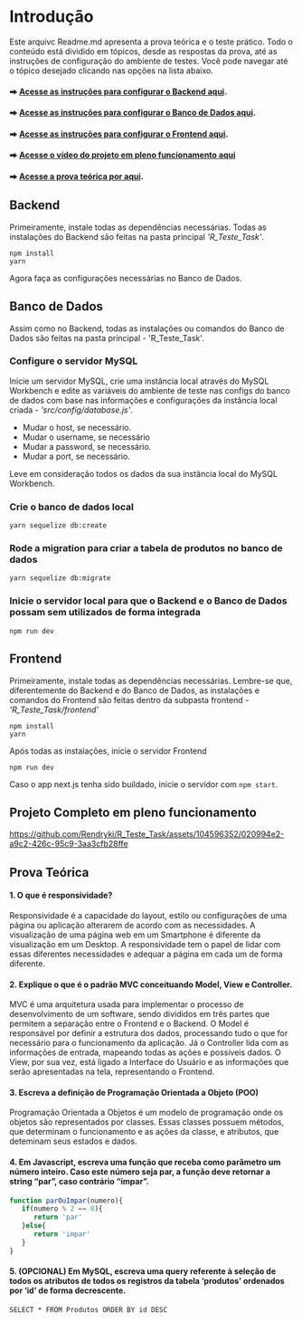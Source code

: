 # Introdução
Este arquivc Readme.md apresenta a prova teórica e o teste prático. Todo o conteúdo está dividido em tópicos, desde as respostas da prova, até as instruções de configuração do ambiente de testes. Você pode navegar até o tópico desejado clicando nas opções na lista abaixo.

#### ⮕ [Acesse as instruções para configurar o Backend aqui](#backend).
#### ⮕ [Acesse as instruções para configurar o Banco de Dados aqui](#banco-de-dados).
#### ⮕ [Acesse as instruções para configurar o Frontend aqui](#frontend).
#### ⮕ [Acesse o vídeo do projeto em pleno funcionamento aqui](#projeto-completo-em-pleno-funcionamento)
#### ⮕ [Acesse a prova teórica por aqui](#prova-teórica).

## Backend
Primeiramente, instale todas as dependências necessárias. Todas as instalações do Backend são feitas na pasta principal *'R_Teste_Task'*.
```
npm install
yarn
```
Agora faça as configurações necessárias no Banco de Dados.

## Banco de Dados
Assim como no Backend, todas as instalações ou comandos do Banco de Dados são feitas na pasta principal - 'R_Teste_Task'.

### Configure o servidor MySQL
Inicie um servidor MySQL, crie uma instância local através do MySQL Workbench e edite as variáveis do ambiente de teste nas configs do banco de dados com base nas informações e configurações da instância local criada - *'src/config/database.js'*.
* Mudar o host, se necessário.
* Mudar o username, se necessário
* Mudar a password, se necessário.
* Mudar a port, se necessário.
  
Leve em consideração todos os dados da sua instância local do MySQL Workbench.

### Crie o banco de dados local
```
yarn sequelize db:create
```

### Rode a migration para criar a tabela de produtos no banco de dados
```
yarn sequelize db:migrate
```

### Inicie o servidor local para que o Backend e o Banco de Dados possam sem utilizados de forma integrada
```
npm run dev
```

## Frontend
Primeiramente, instale todas as dependências necessárias. Lembre-se que, diferentemente do Backend e do Banco de Dados, as instalações e comandos do Frontend são feitas dentro da subpasta frontend - *'R_Teste_Task/frontend'*
```
npm install
yarn
```
Após todas as instalações, inicie o servidor Frontend
```
npm run dev
```
Caso o app next.js tenha sido buildado, inicie o servidor com `npm start`.

## Projeto Completo em pleno funcionamento
https://github.com/Rendryki/R_Teste_Task/assets/104596352/020994e2-a9c2-426c-95c9-3aa3cfb28ffe

## Prova Teórica

#### 1. O que é responsividade?
Responsividade é a capacidade do layout, estilo ou configurações de uma página ou aplicação alterarem de acordo com as necessidades. A visualização de uma página web em um Smartphone é diferente da visualização em um Desktop. A responsividade tem o papel de lidar com essas diferentes necessidades e adequar a página em cada um de forma diferente.

#### 2. Explique o que é o padrão MVC conceituando Model, View e Controller.
MVC é uma arquitetura usada para implementar o processo de desenvolvimento de um software, sendo divididos em três partes que permitem a separação entre o Frontend e o Backend. O Model é responsável por definir a estrutura dos dados, processando tudo o que for necessário para o funcionamento da aplicação. Já o Controller lida com as informações de entrada, mapeando todas as ações e possíveis dados. O View, por sua vez, está ligado a Interface do Usuário e as informações que serão apresentadas na tela, representando o Frontend. 
 
#### 3. Escreva a definição de Programação Orientada a Objeto (POO)
Programação Orientada a Objetos é um modelo de programação onde os objetos são representados por classes. Essas classes possuem métodos, que determinam o funcionamento e as ações da classe, e atributos, que deteminam seus estados e dados.

#### 4. Em Javascript, escreva uma função que receba como parâmetro um número inteiro. Caso este número seja par, a função deve retornar a string “par”, caso contrário “ímpar”.
```javascript
function parOuImpar(numero){
   if(numero % 2 == 0){
      return 'par'
   }else{
      return 'impar'
   }
}
```

#### 5. (OPCIONAL) Em MySQL, escreva uma query referente à seleção de todos os atributos de todos os registros da tabela ‘produtos’ ordenados por ‘id’ de forma decrescente.
```MySQL
SELECT * FROM Produtos ORDER BY id DESC
```
